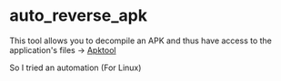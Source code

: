 # auto_reverse_apk
This tool allows you to decompile an APK and thus have access to the application's files -> [Apktool](https://ibotpeaches.github.io/Apktool/)

So I tried an automation (For Linux)
